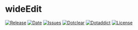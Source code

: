 # wideEdit

[![Release](https://img.shields.io/github/v/release/franck-paul/wideEdit)](https://github.com/franck-paul/wideEdit/releases)
[![Date](https://img.shields.io/github/release-date/franck-paul/wideEdit)](https://github.com/franck-paul/wideEdit/releases)
[![Issues](https://img.shields.io/github/issues/franck-paul/wideEdit)](https://github.com/franck-paul/wideEdit/issues)
[![Dotclear](https://img.shields.io/badge/dotclear-v2.24-blue.svg)](https://fr.dotclear.org/download)
[![Dotaddict](https://img.shields.io/badge/dotaddict-official-green.svg)](https://plugins.dotaddict.org/dc2/details/wideEdit)
[![License](https://img.shields.io/github/license/franck-paul/wideEdit)](https://github.com/franck-paul/wideEdit/blob/master/LICENSE)

